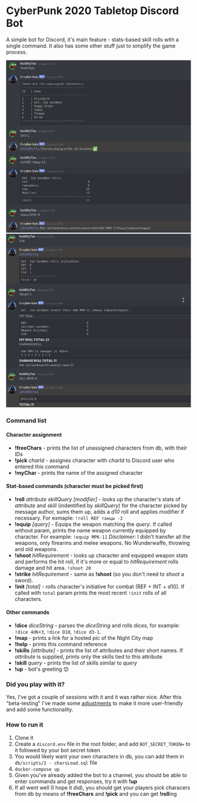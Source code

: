 # CyberPunk 2020 Tabletop Discord Bot
A simple bot for Discord, it's main feature - stats-based skill rolls with a single command.
It also has some other stuff just to simplify the game process.

![Screenshot of commands for picking character and making a roll](screenshot1.png)
![Screenshot of commands for rolling initiative and shooting](screenshot2.png)

### Command list
#### Character assignment
* **!freeChars** - prints the list of unassigned characters from db, with their IDs
* **!pick** *charId* - assignes character with *charId* to Discord user who entered this command
* **!myChar** - prints the name of the assigned character
#### Stat-based commands (character must be picked first)
* **!roll** *attribute skillQuery [modifier]* - looks up the character's stats of *attribute* and *skill* (indentified by *skillQuery*) for the character picked by message author, sums them up, adds a *d10* roll and applies modifier if necessary. For exmaple: `!roll REF танцы -3`
* **!equip** *[query]* - Equips the weapon matching the *query*. If called without param, prints the name weapon currently equipped by character. For example: `!equip MPK-11` _Disclaimer:_ I didn't transfer all the weapons, only firearms and melee weapons. No Wunderwaffe, throwing and old weapons.
* **!shoot** *hitRequirement* - looks up character and equipped weapon stats and performs the hit roll, if it's more or equal to *hitRequirement* rolls damage and hit area. `!shoot 20`
* **!strike** *hitRequirement* - same as **!shoot** (so you don't need to _shoot_ a sword).
* **!init** *[total]* - rolls character's initiative for combat (REF + INT + d10). If called with `total` param prints the most recent `!init` rolls of all characters.
#### Other commands
* **!dice** *diceString* - parses the *diceString* and rolls dices, for example: `!dice 4d6+3`, `!dice D10`, `!dice d3-1`.
* **!map** - prints a link for a hosted pic of the Night City map
* **!help** - prints this command reference
* **!skills** *[attribute]* - prints the list of attributes and their short names. If *attribute* is supplied, prints only the skills tied to this attribute
* **!skill** *query* - prints the list of skills similar to *query*
* **!up** - bot's greeting :blush:

### Did you play with it?
Yes, I've got a couple of sessions with it and it was rather nice. After this "beta-testing" I've made some [adjustments](https://github.com/holdMyTea/cyberpunk-tabletop-bot/pull/2) to make it more user-friendly and add some functionality.

### How to run it
1. Clone it
2. Create a `discord.env` file in the root folder, and add `BOT_SECRET_TOKEN=` to it followed by your bot secret token
3. You would likely want your own characters in db, you can add them in `db/scripts/2 - charsLoad.sql` file
4. `docker-compose up`
5. Given you've already added the bot to a channel, you should be able to enter commands and get responses, try it with **!up**
6. If all went well (I hope it did), you should get your players pick characers from db by means of **!freeChars** and **!pick** and you can get **!roll**ing
